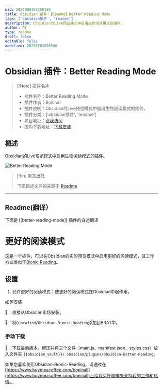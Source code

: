 ```yaml
---
uid: 2023080322150589
title: Obsidian 插件：【Readme】Better Reading Mode
tags: ['obsidian插件', 'readme']
description: Obsidian的Live预览模式中启用生物阅读模式的插件。
author: AI
type: readme
draft: false
editable: false
modified: 20230101000000
---
```


# Obsidian 插件：Better Reading Mode

> [!Note] 插件名片
> - 插件名称：Better Reading Mode
> - 插件作者：Boninall
> - 插件说明：Obsidian的Live预览模式中启用生物阅读模式的插件。
> - 插件分类：['obsidian插件', 'readme']
> - 项目地址：[点我访问](https://github.com/Quorafind/Obsidian-Better-Reading-Mode)
> - 国内下载地址：[下载安装](https://pkmer.cn/products/plugin/pluginMarket/?better-reading-mode)

## 概述

Obsidian的Live预览模式中启用生物阅读模式的插件。

![Better Reading Mode](https://cdn.pkmer.cn/covers/better-reading-mode.png!pkmer)

> [!tip] 原文出处
> 
>下面自述文件的来源于 [Readme](https://ghproxy.net/https://raw.githubusercontent.com/Quorafind/Obsidian-Better-Reading-Mode/master/README.md)
> 

---

## Readme(翻译）

下面是 [[better-reading-mode]] 插件的自述翻译


# 更好的阅读模式

这是一个插件，可以在Obsidian的实时预览模式中启用更好的阅读模式，其工作方式类似于[Bionic Reading](https://bionicreading.com/)。

## 设置

1. 允许更好的阅读模式：使更好的阅读模式在Obsidian中起作用。

如何安装

💜：直接从Obsidian市场安装。

🚗：将`Quorafind/Obsidian-Bionic-Reading`添加到BRAT中。

### 手动下载

🚚：下载最新版本。解压并将三个文件（main.js、manifest.json、styles.css）放入文件夹 `{{obsidian_vault}}/.obsidian/plugins/Obsidian-Better-Reading`。

如果您喜欢使用Obsidian-Bionic-Reading，请通过在[https://www.buymeacoffee.com/boninall](https://www.buymeacoffee.com/boninall)上给我买杯咖啡来支持我的工作和热情。





